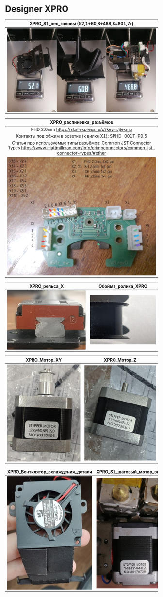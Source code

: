 # Designer XPRO


XPRO_S1_вес_головы (52,1+60,8+488,8=601,7г)  |
:-------------------------:|
![XPRO_S1_вес_головы](./img/XPRO_S1_вес_головы.jpg)|



XPRO_распиновка_разъёмов       | 
:-------------------------:|
PHD 2.0mm https://sl.aliexpress.ru/p?key=Jjtexmu|
Контакты под обжим в розетке (к вилке X1): SPHD-001T-P0.5|
Статья про используемые типы разъёмов: Common JST Connector Types https://www.mattmillman.com/info/crimpconnectors/common-jst-connector-types/#other|
![XPRO_распиновка_разъёмов](./img/XPRO_распиновка_разъёмов.jpg) | 


	
XPRO_рельса_X        |  Обойма_ролика_XPRO
:-------------------------:|:-------------------------:
![XPRO_рельса_X](./img/XPRO_рельса_X.jpg) | ![Обойма_ролика_XPRO](./img/Обойма_ролика_XPRO.jpg)

XPRO_Мотор_XY        |  XPRO_Мотор_Z
:-------------------------:|:-------------------------:
![XPRO_Мотор_XY.jpg](./img/XPRO_Мотор_XY.jpg) | ![XPRO_Мотор_Z](./img/XPRO_Мотор_Z.jpg)

XPRO_Вентилятор_охлаждения_детали         |  XPRO_S1_шаговый_мотор_экструдера
:-------------------------:|:-------------------------:
![XPRO_Вентилятор_охлаждения_детали](./img/XPRO_Вентилятор_охлаждения_детали.jpg) | ![XPRO_S1_шаговый_мотор_экструдера](./img/XPRO_S1_шаговый_мотор_экструдера.jpg)
	